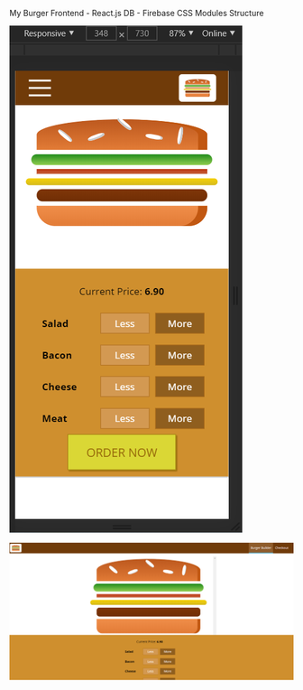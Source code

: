 My Burger
Frontend - React.js
DB - Firebase
CSS Modules Structure 

![alt text](https://github.com/EvyatarHaim1/MyBurger/blob/master/src/assets/images/viewMobile.png?raw=true)

![alt text](https://github.com/EvyatarHaim1/MyBurger/blob/master/src/assets/images/view.png?raw=true)

